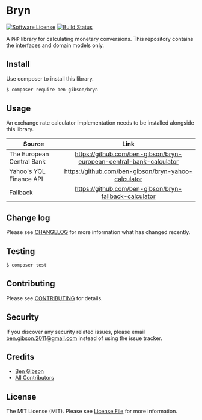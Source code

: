 # Bryn

[![Software License][ico-license]](LICENSE.md)
[![Build Status](https://travis-ci.org/ben-gibson/bryn.svg?branch=master)](https://travis-ci.org/ben-gibson/bryn)

A `PHP` library for calculating monetary conversions. This repository contains the interfaces and domain models only.

## Install

Use composer to install this library.

``` bash
$ composer require ben-gibson/bryn
```

## Usage

An exchange rate calculator implementation needs to be installed alongside this library.

| Source        | Link           |  
| ------------- |:-------------:|   
| The European Central Bank | https://github.com/ben-gibson/bryn-european-central-bank-calculator |
| Yahoo's YQL Finance API | https://github.com/ben-gibson/bryn-yahoo-calculator |
| Fallback | https://github.com/ben-gibson/bryn-fallback-calculator |

## Change log

Please see [CHANGELOG](CHANGELOG.md) for more information what has changed recently.

## Testing

``` bash
$ composer test
```

## Contributing

Please see [CONTRIBUTING](CONTRIBUTING.md) for details.

## Security

If you discover any security related issues, please email ben.gibson.2011@gmail.com instead of using the issue tracker.

## Credits

- [Ben Gibson][link-author]
- [All Contributors][link-contributors]

## License

The MIT License (MIT). Please see [License File](LICENSE.md) for more information.

[ico-license]: https://img.shields.io/badge/license-MIT-blue.svg?style=flat-square
[link-author]: https://github.com/ben-gibson
[link-contributors]: ../../contributors

